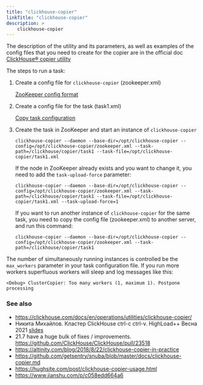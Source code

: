 ```yaml
---
title: "clickhouse-copier"
linkTitle: "clickhouse-copier"
description: >
    clickhouse-copier
---
```

The description of the utility and its parameters, as well as examples of the config files that you need to create for the copier are in the official doc [ClickHouse® copier utility](https://clickhouse.com/docs/en/operations/utilities/clickhouse-copier/)

The steps to run a task:

1. Create a config file for `clickhouse-copier` (zookeeper.xml)

   [ZooKeeper config format](https://clickhouse.com/docs/en/operations/utilities/clickhouse-copier/#format-of-zookeeper-xml)

2. Create a config file for the task (task1.xml)

   [Copy task configuration](https://clickhouse.com/docs/en/operations/utilities/clickhouse-copier/#configuration-of-copying-tasks)

3. Create the task in ZooKeeper and start an instance of `clickhouse-copier`

    `clickhouse-copier --daemon --base-dir=/opt/clickhouse-copier --config=/opt/clickhouse-copier/zookeeper.xml --task-path=/clickhouse/copier/task1 --task-file=/opt/clickhouse-copier/task1.xml`

    If the node in ZooKeeper already exists and you want to change it, you need to add the `task-upload-force` parameter:

    `clickhouse-copier --daemon --base-dir=/opt/clickhouse-copier --config=/opt/clickhouse-copier/zookeeper.xml --task-path=/clickhouse/copier/task1 --task-file=/opt/clickhouse-copier/task1.xml --task-upload-force=1`

    If you want to run another instance of `clickhouse-copier` for the same task, you need to copy the config file (zookeeper.xml) to another server, and run this command:

    `clickhouse-copier --daemon --base-dir=/opt/clickhouse-copier --config=/opt/clickhouse-copier/zookeeper.xml --task-path=/clickhouse/copier/task1`

The number of simultaneously running instances is controlled be the `max_workers` parameter in your task configuration file. If you run more workers superfluous workers will sleep and log messages like this:

`<Debug> ClusterCopier: Too many workers (1, maximum 1). Postpone processing`

### See also

* https://clickhouse.com/docs/en/operations/utilities/clickhouse-copier/
* Никита Михайлов. Кластер ClickHouse ctrl-с ctrl-v. HighLoad++ Весна 2021 [slides]( https://raw.githubusercontent.com/ClickHouse/clickhouse-presentations/master/highload2021/copier.pdf)
* 21.7 have a huge bulk of fixes / improvements. https://github.com/ClickHouse/ClickHouse/pull/23518
* https://altinity.com/blog/2018/8/22/clickhouse-copier-in-practice 
* https://github.com/getsentry/snuba/blob/master/docs/clickhouse-copier.md
* https://hughsite.com/post/clickhouse-copier-usage.html
* https://www.jianshu.com/p/c058edd664a6
